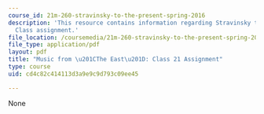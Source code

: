 ```yaml
---
course_id: 21m-260-stravinsky-to-the-present-spring-2016
description: 'This resource contains information regarding Stravinsky to the present:
  Class assignment.'
file_location: /coursemedia/21m-260-stravinsky-to-the-present-spring-2016/cd4c82c414113d3a9e9c9d793c09ee45_MIT21M_260S16_assn21.pdf
file_type: application/pdf
layout: pdf
title: "Music from \u201CThe East\u201D: Class 21 Assignment"
type: course
uid: cd4c82c414113d3a9e9c9d793c09ee45

---
```

None